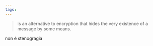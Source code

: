 ```yaml
---
tags:
---
```

> is an alternative to encryption that hides the very existence of a message by some means. 


non è stenogragia